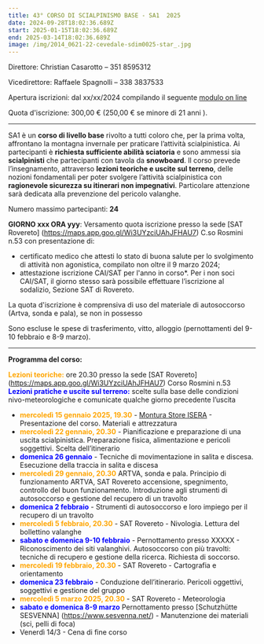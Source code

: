 ```yaml
---
title: 43° CORSO DI SCIALPINISMO BASE - SA1  2025
date: 2024-09-28T18:02:36.689Z
start: 2025-01-15T18:02:36.689Z
end: 2025-03-14T18:02:36.689Z
image: /img/2014_0621-22-cevedale-sdim0025-star_.jpg
---
```

Direttore: Christian Casarotto – 351 8595312

Vicedirettore: Raffaele Spagnolli – 338 3837533

Apertura iscrizioni: dal xx/xx/2024 compilando il seguente [modulo on line](url)

Quota d'iscrizione: 300,00 € (250,00 € se minore di 21 anni ).

- - -

SA1 è un **corso di livello base** rivolto a tutti coloro che, per la prima volta, affrontano la montagna invernale per praticare l’attività scialpinistica. Ai partecipanti è **richiesta sufficiente abilità sciatoria** e sono ammessi sia **scialpinisti** che partecipanti con tavola da **snowboard**. Il corso prevede l’insegnamento, attraverso **lezioni teoriche e uscite sul terreno**, delle nozioni fondamentali per poter svolgere l’attività scialpinistica con **ragionevole sicurezza su itinerari non impegnativi**. Particolare attenzione sarà dedicata alla prevenzione del pericolo valanghe.

Numero massimo partecipanti: **24**

**GIORNO xxx ORA yyy**: Versamento quota iscrizione presso la sede [SAT Rovereto] (https://maps.app.goo.gl/Wi3UYzciUAhJFHAU7) C.so Rosmini n.53 con presentazione di:
* certificato medico che attesti lo stato di buona salute per lo svolgimento di attività non agonistica, compilato non oltre il 9 marzo 2024;
* attestazione iscrizione CAI/SAT per l'anno in corso*. Per i non soci CAI/SAT, il giorno stesso sarà possibile effettuare l’iscrizione al sodalizio, Sezione SAT di Rovereto.

La quota d'iscrizione è comprensiva di uso del materiale di autosoccorso (Artva, sonda e pala), se non in possesso

Sono escluse le spese di trasferimento, vitto, alloggio (pernottamenti del 9-10 febbraio e 8-9 marzo).


- - -

**Programma del corso:**

<font color="orange">**Lezioni teoriche:**</font> ore 20.30 presso la sede [SAT Rovereto] (https://maps.app.goo.gl/Wi3UYzciUAhJFHAU7) Corso Rosmini n.53  
<font color="blue">**Lezioni pratiche e uscite sul terreno:** </font> scelte sulla base delle condizioni nivo-meteorologiche e comunicate qualche giorno precedente l’uscita

* <font color="orange">**mercoledì 15 gennaio 2025, 19.30** </font>- [Montura Store ISERA](https://maps.app.goo.gl/giW1ZCt2mnnsZFE36) - Presentazione del corso. Materiali e attrezzatura  
* <font color="orange">**mercoledì 22 gennaio, 20.30**</font> - Pianificazione e preparazione di una uscita scialpinistica. Preparazione fisica, alimentazione e pericoli soggettivi. Scelta dell’itinerario
* <font color="blue">**domenica 26 gennaio**</font> - Tecniche di movimentazione in salita e discesa. Esecuzione della traccia in salita e discesa
* <font color="orange">**mercoledì 29 gennaio, 20.30** </font> ARTVA, sonda e pala. Principio di funzionamento ARTVA, SAT Rovereto accensione, spegnimento, controllo del buon funzionamento.
  Introduzione agli strumenti di autosoccorso e gestione del
  recupero di un travolto
* <font color="blue">**domenica 2 febbraio** </font> - Strumenti di autosoccorso e loro impiego per il recupero di un travolto
* <font color="orange">**mercoledì 5 febbraio, 20.30** </font> - SAT Rovereto - Nivologia. Lettura del bollettino valanghe
* <font color="blue">**sabato e domenica 9-10 febbraio** </font> - Pernottamento presso XXXXX - Riconoscimento dei siti valanghivi. Autosoccorso con più travolti: tecniche di recupero e gestione della ricerca. Richiesta
  di soccorso.
* <font color="orange">**mercoledì 19 febbraio, 20.30** </font> - SAT Rovereto - Cartografia e orientamento
* <font color="blue">**domenica 23 febbraio** </font> - Conduzione dell’itinerario. Pericoli oggettivi, soggettivi e gestione del gruppo
* <font color="orange">**mercoledì 5 marzo 2025, 20.30** </font> - SAT Rovereto - Meteorologia
* <font color="blue">**sabato e domenica 8-9 marzo** </font> Pernottamento presso [Schutzhütte SESVENNA] (https://www.sesvenna.net/)  - Manutenzione dei materiali (sci, pelli di foca)
* Venerdì 14/3 - Cena di fine corso